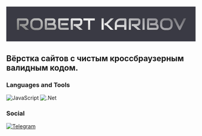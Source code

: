 ![Header](https://github.com/RobertKaribov/RobertKaribov/blob/main/assets/logo.jpg)

## Вёрстка сайтов с чистым кроссбраузерным валидным кодом.

### Languages and Tools
![JavaScript](https://img.shields.io/badge/-JavaScript-2e2e2e?style=for-the-badge&logo=JavaScript&logoColor=E9D54D)
![.Net](https://img.shields.io/badge/-Framework-2e2e2e?style=for-the-badge&logo=.net&logoColor=E5D3FF)

### Social
[![Telegram](https://img.shields.io/badge/-Telegram-090909?style=for-the-badge&logo=telegram&logoColor=27A0D9)](https://t.me/Robert00096)

